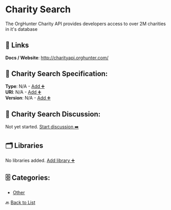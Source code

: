 # Charity Search

The OrgHunter Charity API provides developers access to over 2M charities in it's database

##  🔗 Links
**Docs / Website**: http://charityapi.orghunter.com/

## 🧬 Charity Search Specification:
**Type**: N/A - [Add ➕](https://github.com/apis-list/apis-list/edit/main/apis/charity-search/charity-search.yaml)  
**URI**: N/A - [Add ➕](https://github.com/apis-list/apis-list/edit/main/apis/charity-search/charity-search.yaml)  
**Version**: N/A - [Add ➕](https://github.com/apis-list/apis-list/edit/main/apis/charity-search/charity-search.yaml)

## 💬 Charity Search Discussion:
Not yet started. [Start discussion ➡️](https://github.com/apis-list/apis-list/discussions/new)

## 🗂️ Libraries

No libraries added. [Add library ➕](https://github.com/apis-list/apis-list/edit/main/apis/charity-search/charity-search.yaml)    


## 🗄️ Categories:
- [Other](https://github.com/apis-list/apis-list#other-)

🔙  [Back to List](https://github.com/apis-list/apis-list)
